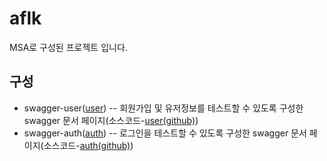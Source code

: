 # aflk
MSA로 구성된 프로젝트 입니다.

## 구성
* swagger-user([user](http://52.79.162.165:8000/user/swagger-ui/)) -- 회원가입 및 유저정보를 테스트할 수 있도록 구성한 swagger 문서 페이지(소스코드-[user(github)](https://github.com/jaebum7396/user))
* swagger-auth([auth](http://52.79.162.165:8000/auth/swagger-ui/)) -- 로그인을 테스트할 수 있도록 구성한 swagger 문서 페이지(소스코드-[auth(github)](https://github.com/jaebum7396/auth))
